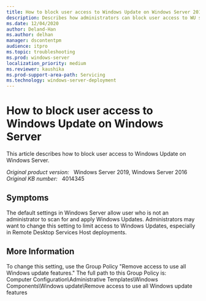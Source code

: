 ```yaml
---
title: How to block user access to Windows Update on Windows Server 2016
description: Describes how administrators can block user access to WU settings on Windows Server 2016.
ms.date: 12/04/2020
author: Deland-Han
ms.author: delhan 
manager: dscontentpm
audience: itpro
ms.topic: troubleshooting
ms.prod: windows-server
localization_priority: medium
ms.reviewer: kaushika
ms.prod-support-area-path: Servicing
ms.technology: windows-server-deployment
---
```

# How to block user access to Windows Update on Windows Server

This article describes how to block user access to Windows Update on Windows Server.

_Original product version:_ &nbsp; Windows Server 2019, Windows Server 2016  
_Original KB number:_ &nbsp; 4014345

## Symptoms

The default settings in Windows Server allow user who is not an administrator to scan for and apply Windows Updates. Administrators may want to change this setting to limit access to Windows Updates, especially in Remote Desktop Services Host deployments.

## More Information

To change this setting, use the Group Policy "Remove access to use all Windows update features." The full path to this Group Policy is:  
Computer Configuration\\Administrative Templates\\Windows Components\\Windows update\\Remove access to use all Windows update features
